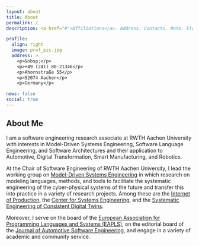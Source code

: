 ```yaml
---
layout: about
title: About
permalink: /
description: <a href="#">Affiliations</a>. Address. Contacts. Moto. Etc.

profile:
  align: right
  image: prof_pic.jpg
  address: >
    <p>&nbsp;</p>
    <p>+49 (241) 80-21346</p>
    <p>Ahornstraße 55</p>
    <p>52074 Aachen</p>
    <p>Germany</p>

news: false
social: true
---
```


## About Me

I am a software engineering research associate at RWTH Aachen University with interests in Model-Driven Systems Engineering, Software Language Engineering, and Software Architectures and their application to Automotive, Digital Transformation, Smart Manufacturing, and Robotics. 

At the Chair of Software Engineering of RWTH Aachen University, I lead the working group on [Model-Driven Systems Engineering](https://www.se-rwth.de/teams/mdse/) in which research on modeling languages, methods, and tools to facilitate the systematic engineering of the cyber-physical systems of the future and transfer this into practice in a variety of research projects. Among these are the [Internet of Production](https://www.iop.rwth-aachen.de/cms/~gpfz/Produktionstechnik/?lidx=1), the [Center for Systems Engineering](https://cse.rwth-campus.com/), and the [Systematic Engineering of Consistent Digital Twins](https://www.rwth-aachen.de/go/id/vuc/lidx/1).

Moreover, I serve on the board of the [European Association for Programming Languages and Systems (EAPLS)](https://eapls.org/), on the editorial board of the [Journal of Automotive Software Engineering](https://www.atlantis-press.com/journals/jase), and engage in a variety of academic and community service.
